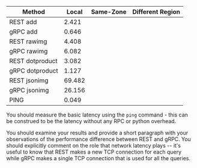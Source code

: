 
|  Method 	        | Local  	| Same-Zone  	|  Different Region |
|---	            |---	    |---	        |---	            |
|   REST add	    | 2.421     |   	        |  	                |
|   gRPC add	    | 0.646     |   	        |    	            |
|   REST rawimg	    | 4.408 	|   	        |   	            |
|   gRPC rawimg	    | 6.082     |   	        |   	            |
|   REST dotproduct	| 3.082     |   	        |  	                |
|   gRPC dotproduct	| 1.127     |   	        |    	            |
|   REST jsonimg	| 69.482    |   	        |   	            |
|   gRPC jsonimg	| 26.156    |   	        |   	            |
|   PING            | 0.049     |               |                   |

You should measure the basic latency  using the `ping` command - this can be construed to be the latency without any RPC or python overhead.

You should examine your results and provide a short paragraph with your observations of the performance difference between REST and gRPC. You should explicitly comment on the role that network latency plays -- it's useful to know that REST makes a new TCP connection for each query while gRPC makes a single TCP connection that is used for all the queries.